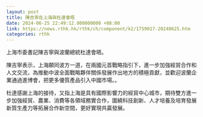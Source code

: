 ```yaml
---
layout: post
title: 陳吉寧在上海與杜達會晤
date: 2024-06-25 22:49:12.000000000 +08:00
link: https://news.rthk.hk/rthk/ch/component/k2/1759017-20240625.htm
categories: rthk
---
```


上海市委書記陳吉寧與波蘭總統杜達會晤。
 
陳吉寧表示，上海願同波方一道，在兩國元首戰略指引下，進一步加強經貿合作和人文交流，為推動中波全面戰略夥伴關係發展作出地方的積極貢獻，並歡迎波蘭企業通過進博會，把更多優質產品引入中國市場。。 

杜達感謝上海的接待，又指上海是具有國際影響力的經貿中心城市，期待雙方進一步加強經貿、農業、消費等各領域務實合作，圍繞科技創新、人才培養及培育發展新質生產力等拓展合作新空間，更好實現共贏發展。
